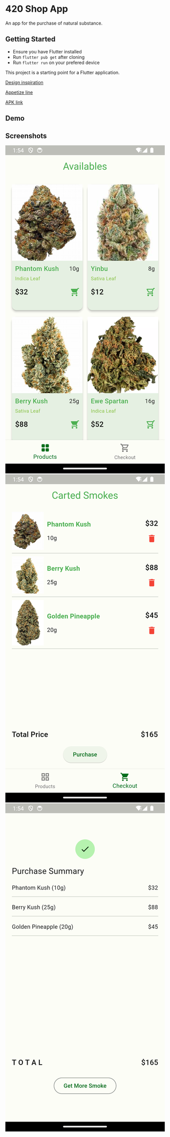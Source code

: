 # 420 Shop App

An app for the purchase of natural substance.

## Getting Started
- Ensure you have Flutter installed
- Run `flutter pub get` after cloning
- Run `flutter run` on your prefered device


This project is a starting point for a Flutter application.

[Design inspiration](https://www.freepik.com/free-vector/fashion-shopping-app-interface_9892033.htm#query=shopping%20app%20ui&position=5&from_view=keyword&track=ais_user&uuid=28faa0d6-a484-4cfc-a062-c273dcaecac1)

[Appetize line](https://appetize.io/app/6flxk3ri5dvs2zc42fgmy6esci?device=pixel8pro&osVersion=14.0)

[APK link](submission/420Shop.apk)

## Demo

## Screenshots
![productScreen](submission/productScreen.png)
![checkoutScreen](submission/checkoutScreen.png)
![summaryScreen](submission/summaryScreen.png)